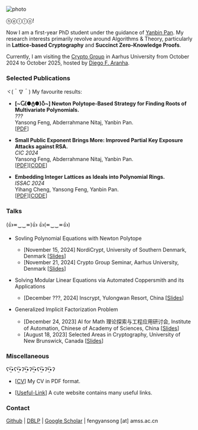 ![photo](img/climbing.jpg#150 "shadow border right")

ⓗⓔⓛⓛⓞ!

Now I am a first-year PhD student under the guidance of [Yanbin Pan](https://mmrc.iss.ac.cn/~yanbinpan/). My research interests primarily revolve around Algorithms \& Theory, particularly in **Lattice-based Cryptography** and **Succinct Zero-Knowledge Proofs**.

Currently, I am visiting the [Crypto Group](https://www.cs.au.dk/~orlandi/cryptogroup/) in Aarhus University from October 2024 to October 2025, hosted by [Diego F. Aranha](https://dfaranha.github.io/).

### Selected Publications

ヾ(＾∇＾) My favourite results:

- **[\~Ⴚ(●ტ●)Ⴢ\~] Newton Polytope-Based Strategy for Finding Roots of Multivariate Polynomials.**\
*???*\
Yansong Feng,  Abderrahmane Nitaj, Yanbin Pan.\
[[PDF](https://eprint.iacr.org/2024/1330)]

- **Small Public Exponent Brings More: Improved Partial Key Exposure Attacks against RSA.**\
*CIC 2024*\
Yansong Feng,  Abderrahmane Nitaj, Yanbin Pan.\
[[PDF](https://eprint.iacr.org/2024/1329)][[CODE](https://github.com/fffmath/MSBsOfPrivateKeyAttack)]

- **Embedding Integer Lattices as Ideals into  Polynomial Rings.**\
*ISSAC 2024*\
Yihang Cheng, Yansong Feng, Yanbin Pan.\
[[PDF](https://eprint.iacr.org/2024/1041)][[CODE](https://github.com/fffmath/IdentifyIdealLattice)]

### Talks

(👍≖‿‿≖)👍 👍(≖‿‿≖👍)

- Sovling Polynomial Equations with Newton Polytope

    - [November 15, 2024] NordiCrypt, University of Southern Denmark, Denmark [[Slides](../pdf/slides/nordicrypt24.pdf)]
    - [November 21, 2024] Crypto Group Seminar, Aarhus University, Denmark [[Slides](../pdf/slides/seminar1121.pdf)]

- Solving Modular Linear Equations via Automated Coppersmith and its Applications
    - [December ???, 2024] Inscrypt, Yulongwan Resort, China [[Slides](../pdf/slides/inscrypt24.pdf)]

- Generalized Implicit Factorization Problem

    - [December 24, 2023] AI for Math 理论探索与工程应用研讨会, Institute of Automation, Chinese of Academy of Sciences, China [[Slides](../pdf/slides/ai4math.pdf)]
    - [August 18, 2023] Selected Areas in Cryptography, University of New Brunswick, Canada [[Slides](../pdf/slides/sac23.pdf)]


### Miscellaneous

ʕ•̫͡•ʕ•̫͡•ʔ•̫͡•ʔ•̫͡•ʕ•̫͡•ʔ•̫͡•ʔ

- [[CV](../pdf/mycv.pdf)] My CV in PDF format.

- [[Useful-Link](https://link.fffmath.com)] A cute website contains many useful links.

### Contact

[Github](https://github.com/fffmath) | [DBLP](https://dblp.org/pid/25/2643-1) | [Google Scholar](https://scholar.google.com/citations?user=mO_Dkx8AAAAJ) | fengyansong [at] amss.ac.cn